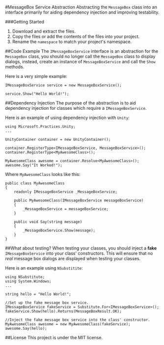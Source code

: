 #MessageBox Service Abstraction
Abstracting the `MessageBox` class into an interface primarily for aiding dependency injection and improving testability.

###Getting Started
1. Download and extract the files.
2. Copy the files or add the contents of the files into your project.
3. Rename the `namespace` to match your project's namespace.

##Code Example
The `IMessageBoxService` interface is an abstraction for the `MessageBox` class, you should no longer call the `MessageBox` 
class to display dialogs, instead, create an instance of `MessageBoxService` and call the `Show` methods. 

Here is a very simple example:

```
IMessageBoxService service = new MessageBoxService();

service.Show("Hello World!");
```

##Dependency Injection
The purpose of the abstraction is to aid dependency injection for classes which require a `IMessageBoxService`.

Here is an example of using dependency injection with `Unity`:

```
using Microsoft.Practices.Unity;
...

UnityContainer container = new UnityContainer();

container.RegisterType<IMessageBoxService, MessageBoxService>();
container.RegisterType<MyAwesomeClass>();

MyAwesomeClass awesome = container.Resolve<MyAwesomeClass>();
awesome.Say("It Worked!");
```

Where `MyAwesomeClass` looks like this:

```
public class MyAwesomeClass
{
    readonly IMessageBoxService _MessageBoxService;

    public MyAwesomeClass(IMessageBoxService messageBoxService)
    {
        _MessageBoxService = messageBoxService;
    }

    public void Say(string message)
    {
        _MessageBoxService.Show(message);
    }
}
```

##What about testing?
When testing your classes, you should inject a **fake** `IMessageBoxService` into your class' constructors. This will ensure that no
*real* message box dialogs are displayed when testing your classes.

Here is an example using `NSubstitite`:

```
using NSubstitute;
using System.Windows;
...

string hello = "Hello World!";

//Set up the fake message box service.
IMessageBoxService fakeService = Substitute.For<IMessageBoxService>();
fakeService.Show(hello).Returns(MessageBoxResult.OK);

//Inject the fake message box service into the class' constructor.
MyAwesomeClass awesome = new MyAwesomeClass(fakeService);
awesome.Say(hello);
```

##License
This project is under the MIT license.
